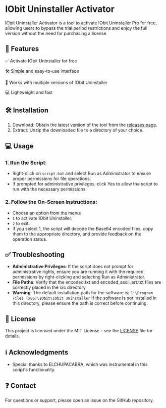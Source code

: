 # **IObit Uninstaller Activator**

IObit Uninstaller Activator is a tool to activate IObit Uninstaller Pro for free, allowing users to bypass the trial period restrictions and enjoy the full version without the need for purchasing a license.

## 💪 **Features**

✅ Activate IObit Uninstaller for free

🛠 Simple and easy-to-use interface

📂 Works with multiple versions of IObit Uninstaller

💻 Lightweight and fast

## 🛠️ **Installation**

1. Download: Obtain the latest version of the tool from the [releases page](https://github.com/oop7/IObit.Uninstaller-Activator/releases).
2. Extract: Unzip the downloaded file to a directory of your choice.

## 💻 **Usage**

### 1. Run the Script:
- Right-click on `script.bat` and select Run as Administrator to ensure proper permissions for file operations.
- If prompted for administrative privileges, click Yes to allow the script to run with the necessary permissions.

### 2. Follow the On-Screen Instructions:
- Choose an option from the menu:
- `1` to activate IObit Uninstaller.
- `2` to exit.
- If you select 1, the script will decode the Base64 encoded files, copy them to the appropriate directory, and provide feedback on the operation status.

## ✅ **Troubleshooting**

- **Administrative Privileges**: If the script does not prompt for administrative rights, ensure you are running it with the required permissions by right-clicking and selecting Run as Administrator.
- **File Paths**: Verify that the encoded.txt and encoded_ascii_art.txt files are correctly placed in the src directory.
- **Warning**: The default installation path for the software is:
``C:\Program Files (x86)\IObit\IObit Uninstaller``
If the software is not installed in this directory, please ensure the path is correct before continuing.

## 📜 **License**

This project is licensed under the MIT License - see the [LICENSE](LICENSE) file for details.

## ℹ️ **Acknowledgments**

- Special thanks to ELCHUPACABRA, which was instrumental in this script's functionality.

## ❓ **Contact**

For questions or support, please open an issue on the GitHub repository.
